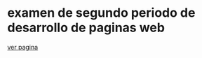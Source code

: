 # examen de segundo periodo de desarrollo de paginas web

[ver pagina](https://manasesrivas.github.io/examen-teorico-2/)

